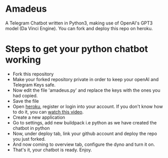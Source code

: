 # Amadeus
A Telegram Chatbot written in Python3, making use of OpenAI's GPT3 model (Da Vinci Engine). You can fork and deploy this repo on heroku.



# Steps to get your python chatbot working
- Fork this repository 
- Make your forked repository private in order to keep your openAI and Telegram Keys safe.
- Now edit the file 'amadeus.py' and replace the keys with the ones you had copied.
- Save the file
- Open <a href='https://dashboard.heroku.com'>heroku</a>, register or login into your account. If you don't know how to do it, you can <a href='https://youtu.be/uFWd9ivmuUI'>watch this video</a>.
- Create a new application
- Go to settings, add new buildpack i.e python as we have created the chatbot in python
- Now, under deploy tab, link your github account and deploy the repo you just forked.
- And now coming to overview tab, configure the dyno and turn it on.
- That's it, your chatbot is ready. Enjoy.


